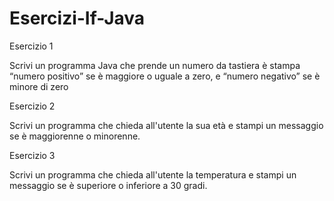 # Esercizi-If-Java

Esercizio 1

Scrivi un programma Java che prende un numero da tastiera è stampa “numero positivo” se è maggiore o uguale a zero, e “numero negativo” se è minore di zero

Esercizio 2

Scrivi un programma che chieda all'utente la sua età e stampi un messaggio se è maggiorenne o minorenne.

Esercizio 3

Scrivi un programma che chieda all'utente la temperatura e stampi un messaggio se è superiore o inferiore a 30 gradi.